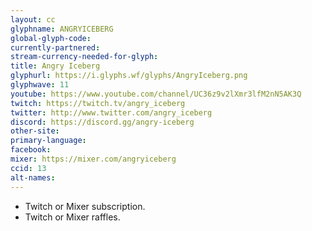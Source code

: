 ```yaml
---
layout: cc
glyphname: ANGRYICEBERG
global-glyph-code: 
currently-partnered: 
stream-currency-needed-for-glyph: 
title: Angry Iceberg
glyphurl: https://i.glyphs.wf/glyphs/AngryIceberg.png
glyphwave: 11
youtube: https://www.youtube.com/channel/UC36z9v2lXmr3lfM2nN5AK3Q
twitch: https://twitch.tv/angry_iceberg
twitter: http://www.twitter.com/angry_iceberg
discord: https://discord.gg/angry-iceberg
other-site: 
primary-language: 
facebook: 
mixer: https://mixer.com/angryiceberg
ccid: 13
alt-names: 
---
```

* Twitch or Mixer subscription.
* Twitch or Mixer raffles.
